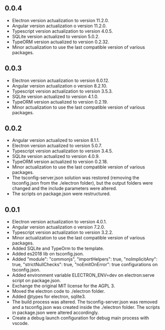## 0.0.4

* Electron version actualization to version 11.2.0.
* Angular version actualization o version 11.2.0.
* Typescript version actualization to version 4.0.5.
* SQLite version actualized to version 5.0.2.
* TypeORM version actualized to version 0.2.32.
* Minor actualization to use the last compatible version of various packages.

## 0.0.3

* Electron version actualization to version 6.0.12.
* Angular version actualization o version 8.2.10.
* Typescript version actualization to version 3.5.3.
* SQLite version actualized to version 4.1.0.
* TypeORM version actualized to version 0.2.19.
* Minor actualization to use the last compatible version of various packages.

## 0.0.2

* Angular version actualized to version 8.1.1.
* Electron version actualized to version 5.0.7.
* Typescript version actualization to version 3.4.5.
* SQLite version actualized to version 4.0.9.
* TypeORM version actualized to version 0.2.18.
* Minor actualization to use the last compatible version of various packages.
* The tsconfig-server.json solution was restored (removing the tsconfig.json from the ./electron folder), but the output folders were changed and the include parameters were altered.
* The scripts on package.json were restructured.

## 0.0.1

* Electron version actualization to version 4.0.1.
* Angular version actualization o version 7.2.0.
* Typescript version actualization to version 3.2.2.
* Minor actualization to use the last compatible version of various packages.
* Added SQLite and TypeOrm to the template.
* Added es2018 lib on tsconfig.json.
* Added "module": "commonjs", "importHelpers": true, "noImplicitAny": true, "strictNullChecks": true, "noEmitOnError": true configurations on tsconfig.json.
* Added environment variable ELECTRON_ENV=dev on electron:serve script on package.json.
* Exchange the original MIT license for the AGPL 3.
* Moved the electron code to ./electron folder.
* Added @types for electron, sqlite3.
* The build process was altered. The tsconfig-server.json was removed and a tsconfig.json was created inside the ./electron folder. The scripts in package.json were altered accordingly.
* Create a debug launch configuration for debug main process with vscode.
